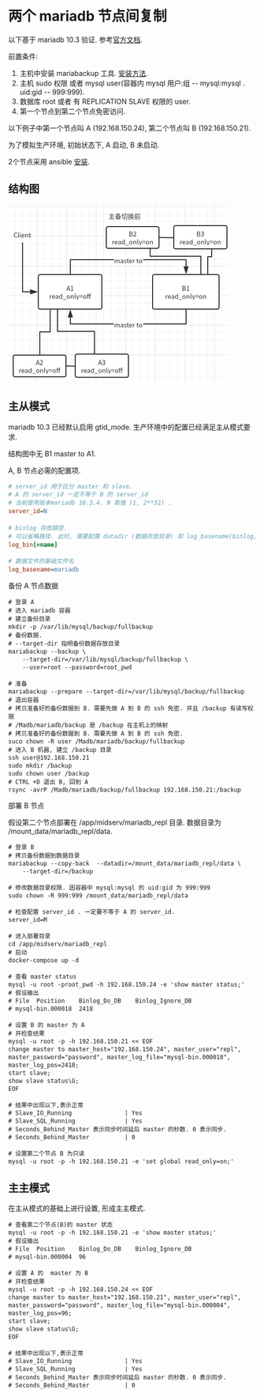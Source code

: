# 两个 mariadb 节点间复制

以下基于 mariadb 10.3 验证. 参考[官方文档](https://mariadb.com/kb/en/setting-up-a-replication-slave-with-mariabackup/).

前置条件:

1. 主机中安装 mariabackup 工具. [安装方法](../tools/installing-tools.md).
2. 主机 sudo 权限 或者 mysql user(容器内 mysql 用户:组 -- mysql:mysql . uid:gid -- 999:999).
3. 数据库 root 或者 有 REPLICATION SLAVE 权限的 user.
4. 第一个节点到第二个节点免密访问.

以下例子中第一个节点叫 A (192.168.150.24), 第二个节点叫 B (192.168.150.21).

为了模拟生产环境, 初始状态下, A 启动, B 未启动. 

2个节点采用 ansible [安装](#ansible方式). 

## 结构图

![image-20200401094517736](./结构图.png)

## 主从模式

mariadb 10.3 已经默认启用 gtid_mode. 生产环境中的配置已经满足主从模式要求.

结构图中无 B1 master to A1.

A, B 节点必需的配置项.

``` ini
# server_id 用于区分 master 和 slave. 
# A 的 server_id 一定不等于 B 的 server_id
# 当前使用版本mariadb 10.3.4. N 取值 [1, 2**32) .  
server_id=N

# binlog 存放路径. 
# 可以省略路径. 此时, 需要配置 datadir (数据存放目录) 和 log_basename(binlog, slowlog, errorlog, pid 等文件的基础文件名). 
log_bin[=name]

# 数据文件的基础文件名
log_basename=mariadb
```

备份 A 节点数据

``` shell
# 登录 A
# 进入 mariadb 容器
# 建立备份目录
mkdir -p /var/lib/mysql/backup/fullbackup
# 备份数据.
# --target-dir 指明备份数据存放目录
mariabackup --backup \
	--target-dir=/var/lib/mysql/backup/fullbackup \
	--user=root --password=root_pwd
	
# 准备
mariabackup --prepare --target-dir=/var/lib/mysql/backup/fullbackup
# 退出容器
# 拷贝准备好的备份数据到 B. 需要先做 A 到 B 的 ssh 免密. 并且 /backup 有读写权限
# /Madb/mariadb/backup 是 /backup 在主机上的映射
# 拷贝准备好的备份数据到 B. 需要先做 A 到 B 的 ssh 免密.
suco chown -R user /Madb/mariadb/backup/fullbackup
# 进入 B 机器, 建立 /backup 目录
ssh user@192.168.150.21 
sudo mkdir /backup
sudo chown user /backup
# CTRL +D 退出 B, 回到 A
rsync -avrP /Madb/mariadb/backup/fullbackup 192.168.150.21:/backup
```

部署 B 节点

假设第二个节点部署在 /app/midserv/mariadb_repl 目录. 数据目录为 /mount_data/mariadb_repl/data.

``` shell
# 登录 B
# 拷贝备份数据到数据目录
mariabackup --copy-back  --datadir=/mount_data/mariadb_repl/data \
	--target-dir=/backup
	
# 修改数据目录权限. 因容器中 mysql:mysql 的 uid:gid 为 999:999
sudo chown -R 999:999 /mount_data/mariadb_repl/data

# 检查配置 server_id . 一定要不等于 A 的 server_id.
server_id=M

# 进入部署目录
cd /app/midserv/mariadb_repl
# 启动
docker-compose up -d

# 查看 master status
mysql -u root -proot_pwd -h 192.168.150.24 -e 'show master status;'
# 假设输出
# File	Position	Binlog_Do_DB	Binlog_Ignore_DB
# mysql-bin.000018	2418

# 设置 B 的 master 为 A
# 并检查结果
mysql -u root -p -h 192.168.150.21 << EOF
change master to master_host="192.168.150.24", master_user="repl", master_password="password", master_log_file="mysql-bin.000018", master_log_pos=2418;
start slave;
show slave status\G;
EOF

# 结果中出现以下,表示正常
# Slave_IO_Running               | Yes
# Slave_SQL_Running              | Yes
# Seconds_Behind_Master 表示同步时间延后 master 的秒数. 0 表示同步.
# Seconds_Behind_Master          | 0

# 设置第二个节点 B 为只读
mysql -u root -p -h 192.168.150.21 -e 'set global read_only=on;'
```



## 主主模式

在主从模式的基础上进行设置, 形成主主模式.

``` shell
# 查看第二个节点(B)的 master 状态
mysql -u root -p -h 192.168.150.21 -e 'show master status;'
# 假设输出
# File	Position	Binlog_Do_DB	Binlog_Ignore_DB
# mysql-bin.000004	96

# 设置 A 的  master 为 B
# 并检查结果
mysql -u root -p -h 192.168.150.24 << EOF
change master to master_host="192.168.150.21", master_user="repl", master_password="password", master_log_file="mysql-bin.000004", master_log_pos=96;
start slave;
show slave status\G;
EOF

# 结果中出现以下,表示正常
# Slave_IO_Running               | Yes
# Slave_SQL_Running              | Yes
# Seconds_Behind_Master 表示同步时间延后 master 的秒数. 0 表示同步.
# Seconds_Behind_Master          | 0
```

